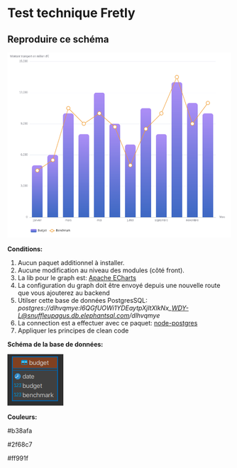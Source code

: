 Test technique Fretly
=====================

Reproduire ce schéma
--------------------

![](/front/src/assets/chart.png)

**Conditions:**

1.  Aucun paquet additionnel à installer.
2.  Aucune modification au niveau des modules (côté front).
3.  La lib pour le graph est: [Apache ECharts](https://echarts.apache.org/en/index.html)
4.  La configuration du graph doit être envoyé depuis une nouvelle route que vous ajouterez au backend
5.  Utilser cette base de données PostgresSQL: _postgres://dlhvqmye:l6QGfUOWi1YDEaytpXjItXlkNx\_WDY-L@snuffleupagus.db.elephantsql.com/dlhvqmye_
6.  La connection est a effectuer avec ce paquet: [node-postgres](https://www.npmjs.com/package/pg)
7.  Appliquer les principes de clean code

**Schéma de la base de données:**

![](/front/src/assets/db.png)

**Couleurs:**

#b38afa

#2f68c7

#ff991f
